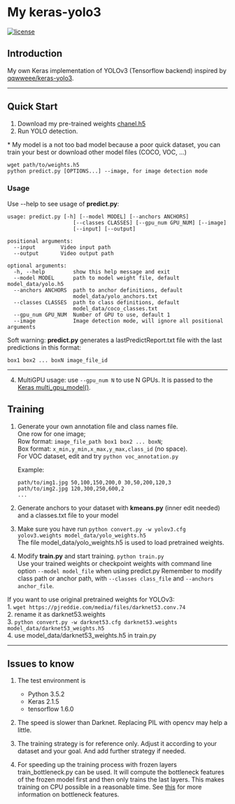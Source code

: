 # My keras-yolo3

[![license](https://img.shields.io/github/license/mashape/apistatus.svg)](LICENSE)

## Introduction

My own Keras implementation of YOLOv3 (Tensorflow backend) inspired by [qqwweee/keras-yolo3](https://github.com/qqwweee/keras-yolo3).

---

## Quick Start

1. Download my pre-trained weights [chanel.h5](https://www.dropbox.com/s/48nss8mnof827ga/chanel.h5?dl=0)
3. Run YOLO detection.

\* My model is a not too bad model because a poor quick dataset, you can train your best or download other model files (COCO, VOC, ...)

```
wget path/to/weights.h5
python predict.py [OPTIONS...] --image, for image detection mode
```

### Usage
Use --help to see usage of **predict.py**:
```
usage: predict.py [-h] [--model MODEL] [--anchors ANCHORS]
                     [--classes CLASSES] [--gpu_num GPU_NUM] [--image]
                     [--input] [--output]

positional arguments:
  --input        Video input path
  --output       Video output path

optional arguments:
  -h, --help         show this help message and exit
  --model MODEL      path to model weight file, default model_data/yolo.h5
  --anchors ANCHORS  path to anchor definitions, default
                     model_data/yolo_anchors.txt
  --classes CLASSES  path to class definitions, default
                     model_data/coco_classes.txt
  --gpu_num GPU_NUM  Number of GPU to use, default 1
  --image            Image detection mode, will ignore all positional arguments
```


Soft warning: **predict.py** generates a lastPredictReport.txt file with the last predictions in this format:

`box1 box2 ... boxN image_file_id`

---

4. MultiGPU usage: use `--gpu_num N` to use N GPUs. It is passed to the [Keras multi_gpu_model()](https://keras.io/utils/#multi_gpu_model).

## Training

1. Generate your own annotation file and class names file.  
    One row for one image;  
    Row format: `image_file_path box1 box2 ... boxN`;  
    Box format: `x_min,y_min,x_max,y_max,class_id` (no space).  
    For VOC dataset, edit and try `python voc_annotation.py`  
    
    Example:
    ```
    path/to/img1.jpg 50,100,150,200,0 30,50,200,120,3
    path/to/img2.jpg 120,300,250,600,2
    ...
    ```
    
2. Generate anchors to your dataset with **kmeans.py** (inner edit needed) and a classes.txt file to your model

3. Make sure you have run `python convert.py -w yolov3.cfg yolov3.weights model_data/yolo_weights.h5`  
    The file model_data/yolo_weights.h5 is used to load pretrained weights.

4. Modify **train.py** and start training.
    `python train.py`  
    Use your trained weights or checkpoint weights with command line option `--model model_file` when using predict.py
    Remember to modify class path or anchor path, with `--classes class_file` and `--anchors anchor_file`.

If you want to use original pretrained weights for YOLOv3:  
    1. `wget https://pjreddie.com/media/files/darknet53.conv.74`  
    2. rename it as darknet53.weights  
    3. `python convert.py -w darknet53.cfg darknet53.weights model_data/darknet53_weights.h5`  
    4. use model_data/darknet53_weights.h5 in train.py

---

## Issues to know

1. The test environment is
    - Python 3.5.2
    - Keras 2.1.5
    - tensorflow 1.6.0
    
2. The speed is slower than Darknet. Replacing PIL with opencv may help a little.

3. The training strategy is for reference only. Adjust it according to your dataset and your goal. And add further strategy if needed.

4. For speeding up the training process with frozen layers train_bottleneck.py can be used. It will compute the bottleneck features of the frozen model first and then only trains the last layers. This makes training on CPU possible in a reasonable time. See [this](https://blog.keras.io/building-powerful-image-classification-models-using-very-little-data.html) for more information on bottleneck features.
